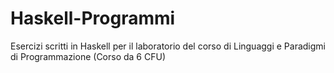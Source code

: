 # Haskell-Programmi
Esercizi scritti in Haskell per il laboratorio del corso di Linguaggi e Paradigmi di Programmazione (Corso da 6 CFU)
